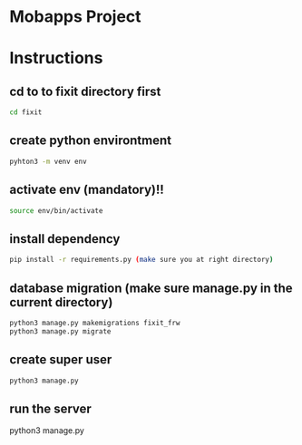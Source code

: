 # Mobapps Project

# Instructions
## cd to to fixit directory first
```bash
cd fixit
```

## create python environtment
```bash
pyhton3 -m venv env
```

## activate env (mandatory)!!
```bash
source env/bin/activate
```

## install dependency
```bash
pip install -r requirements.py (make sure you at right directory)
```

## database migration (make sure manage.py in the current directory) 
```bash
python3 manage.py makemigrations fixit_frw
python3 manage.py migrate
```

## create super user
```bash
python3 manage.py
```

## run the server
python3 manage.py 
